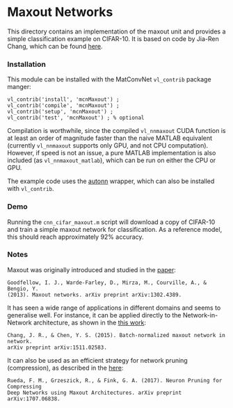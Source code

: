 # Maxout Networks

This directory contains an implementation of the maxout unit and provides 
a simple classification example on CIFAR-10.  It is based on code by 
Jia-Ren Chang, which can be found 
[here](https://github.com/JiaRenChang/Batch_Normalized_Maxout_NIN).

### Installation

This module can be installed with the MatConvNet `vl_contrib` package manger:

```
vl_contrib('install', 'mcnMaxout') ;
vl_contrib('compile', 'mcnMaxout') ;
vl_contrib('setup', 'mcnMaxout') ;
vl_contrib('test', 'mcnMaxout') ; % optional
```

Compilation is worthwhile, since the compiled `vl_nnmaxout` CUDA function is at least an order of magnitude faster than the naive MATLAB equivalent (currently `vl_nnmaxout` supports only GPU, and not CPU computation).  However, if speed is not an issue, a pure MATLAB implementation is also included (as `vl_nnmaxout_matlab`), which can be run on either the CPU or GPU.   

The example code uses the [autonn](https://github.com/vlfeat/autonn) wrapper, which can also be installed with `vl_contrib`. 

### Demo

Running the `cnn_cifar_maxout.m` script will download a copy of CIFAR-10 and train a simple maxout network for classification.  As a reference model, this should reach approximately 92% accuracy.

### Notes

Maxout was originally introduced and studied in the [paper](https://arxiv.org/pdf/1302.4389.pdf):

  `Goodfellow, I. J., Warde-Farley, D., Mirza, M., Courville, A., & Bengio, Y.`         
  `(2013). Maxout networks. arXiv preprint arXiv:1302.4389.`

It has seen a wide range of applications in different domains and seems to generalise well.  For instance, it can be applied directly to the Network-in-Network architecture, as shown 
in the [this work](https://arxiv.org/abs/1511.02583):

  `Chang, J. R., & Chen, Y. S. (2015). Batch-normalized maxout network in network.`   
  `arXiv preprint arXiv:1511.02583.`

It can also be used as an efficient strategy for network pruning (compression), as described
in the [here](https://arxiv.org/pdf/1707.06838.pdf):

`Rueda, F. M., Grzeszick, R., & Fink, G. A. (2017). Neuron Pruning for Compressing`   
`Deep Networks using Maxout Architectures. arXiv preprint arXiv:1707.06838.`
